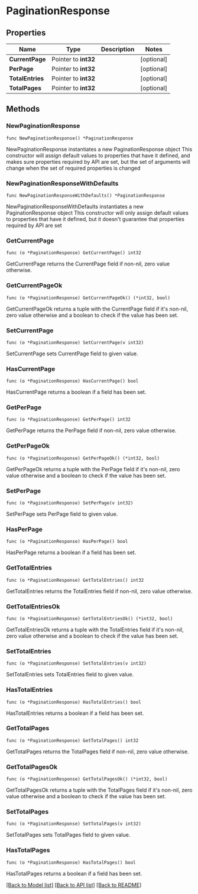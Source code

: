 # PaginationResponse

## Properties

Name | Type | Description | Notes
------------ | ------------- | ------------- | -------------
**CurrentPage** | Pointer to **int32** |  | [optional] 
**PerPage** | Pointer to **int32** |  | [optional] 
**TotalEntries** | Pointer to **int32** |  | [optional] 
**TotalPages** | Pointer to **int32** |  | [optional] 

## Methods

### NewPaginationResponse

`func NewPaginationResponse() *PaginationResponse`

NewPaginationResponse instantiates a new PaginationResponse object
This constructor will assign default values to properties that have it defined,
and makes sure properties required by API are set, but the set of arguments
will change when the set of required properties is changed

### NewPaginationResponseWithDefaults

`func NewPaginationResponseWithDefaults() *PaginationResponse`

NewPaginationResponseWithDefaults instantiates a new PaginationResponse object
This constructor will only assign default values to properties that have it defined,
but it doesn't guarantee that properties required by API are set

### GetCurrentPage

`func (o *PaginationResponse) GetCurrentPage() int32`

GetCurrentPage returns the CurrentPage field if non-nil, zero value otherwise.

### GetCurrentPageOk

`func (o *PaginationResponse) GetCurrentPageOk() (*int32, bool)`

GetCurrentPageOk returns a tuple with the CurrentPage field if it's non-nil, zero value otherwise
and a boolean to check if the value has been set.

### SetCurrentPage

`func (o *PaginationResponse) SetCurrentPage(v int32)`

SetCurrentPage sets CurrentPage field to given value.

### HasCurrentPage

`func (o *PaginationResponse) HasCurrentPage() bool`

HasCurrentPage returns a boolean if a field has been set.

### GetPerPage

`func (o *PaginationResponse) GetPerPage() int32`

GetPerPage returns the PerPage field if non-nil, zero value otherwise.

### GetPerPageOk

`func (o *PaginationResponse) GetPerPageOk() (*int32, bool)`

GetPerPageOk returns a tuple with the PerPage field if it's non-nil, zero value otherwise
and a boolean to check if the value has been set.

### SetPerPage

`func (o *PaginationResponse) SetPerPage(v int32)`

SetPerPage sets PerPage field to given value.

### HasPerPage

`func (o *PaginationResponse) HasPerPage() bool`

HasPerPage returns a boolean if a field has been set.

### GetTotalEntries

`func (o *PaginationResponse) GetTotalEntries() int32`

GetTotalEntries returns the TotalEntries field if non-nil, zero value otherwise.

### GetTotalEntriesOk

`func (o *PaginationResponse) GetTotalEntriesOk() (*int32, bool)`

GetTotalEntriesOk returns a tuple with the TotalEntries field if it's non-nil, zero value otherwise
and a boolean to check if the value has been set.

### SetTotalEntries

`func (o *PaginationResponse) SetTotalEntries(v int32)`

SetTotalEntries sets TotalEntries field to given value.

### HasTotalEntries

`func (o *PaginationResponse) HasTotalEntries() bool`

HasTotalEntries returns a boolean if a field has been set.

### GetTotalPages

`func (o *PaginationResponse) GetTotalPages() int32`

GetTotalPages returns the TotalPages field if non-nil, zero value otherwise.

### GetTotalPagesOk

`func (o *PaginationResponse) GetTotalPagesOk() (*int32, bool)`

GetTotalPagesOk returns a tuple with the TotalPages field if it's non-nil, zero value otherwise
and a boolean to check if the value has been set.

### SetTotalPages

`func (o *PaginationResponse) SetTotalPages(v int32)`

SetTotalPages sets TotalPages field to given value.

### HasTotalPages

`func (o *PaginationResponse) HasTotalPages() bool`

HasTotalPages returns a boolean if a field has been set.


[[Back to Model list]](../README.md#documentation-for-models) [[Back to API list]](../README.md#documentation-for-api-endpoints) [[Back to README]](../README.md)


